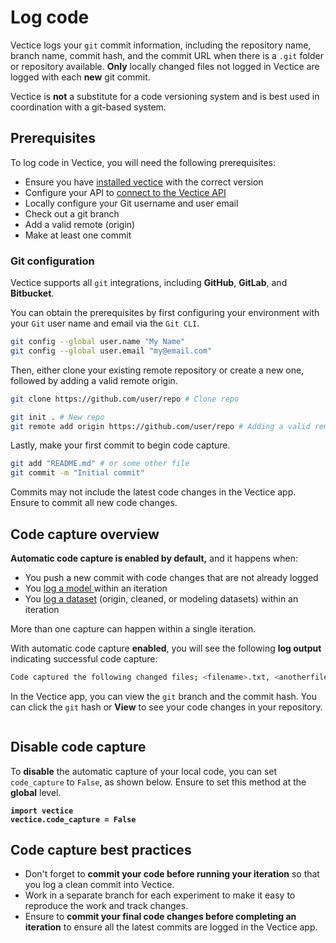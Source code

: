 # Log code

Vectice logs your `git` commit information, including the repository name, branch name, commit hash, and the commit URL when there is a `.git` folder or repository available. **Only** locally changed files not logged in Vectice are logged with each **new** git commit.


Vectice is **not** a substitute for a code versioning system and is best used in coordination with a git-based system.


## Prerequisites&#x20;

To log code in Vectice, you will need the following prerequisites:

* Ensure you have [installed vectice](../connect-to-api.md#install-vectice) with the correct version
* Configure your API to [connect to the Vectice API ](../connect-to-api.md)
* Locally configure your Git username and user email
* Check out a git branch
* Add a valid remote (origin)
* Make at least one commit

### Git configuration


Vectice supports all `git` integrations, including **GitHub**, **GitLab**, and **Bitbucket**.


You can obtain the prerequisites by first configuring your environment with your `Git` user name and email via the `Git CLI`.

```bash
git config --global user.name "My Name"
git config --global user.email "my@email.com"
```

Then, either clone your existing remote repository or create a new one, followed by adding a valid remote origin.

```bash
git clone https://github.com/user/repo # Clone repo 
```

```bash
git init . # New repo
git remote add origin https://github.com/user/repo # Adding a valid remote origin
```

Lastly, make your first commit to begin code capture.&#x20;

```bash
git add "README.md" # or some other file
git commit -m "Initial commit"
```


Commits may not include the latest code changes in the Vectice app. Ensure to commit all new code changes.&#x20;


## Code capture overview

**Automatic code capture is enabled by default,** and it happens when:

* You push a new commit with code changes that are not already logged
* You [log a model ](log-models.md)within an iteration
* You [log a dataset](log-datasets.md) (origin, cleaned, or modeling datasets) within an iteration


More than one capture can happen within a single iteration.


With automatic code capture **enabled**, you will see the following **log output** indicating successful code capture:

```bash
Code captured the following changed files; <filename>.txt, <anotherfilename>.txt
```

In the Vectice app, you can view the `git` branch and the commit hash. You can click the `git` hash or **View** to see your code changes in your repository.

<figure><img src="../../.gitbook/assets/Screen Shot 2023-02-07 at 10.24.28 AM.png" alt=""><figcaption></figcaption></figure>

## Disable code capture

To **disable** the automatic capture of your local code, you can set `code_capture` to `False`, as shown below. Ensure to set this method at the **global** level.

<pre class="language-python"><code class="lang-python"><strong>import vectice
</strong><strong>vectice.code_capture = False
</strong></code></pre>

## Code capture best practices

* Don't forget to **commit your code before running your iteration** so that you log a clean commit into Vectice.
* Work in a separate branch for each experiment to make it easy to reproduce the work and track changes.
* Ensure to **commit your final code changes before completing an iteration** to ensure all the latest commits are logged in the Vectice app.
